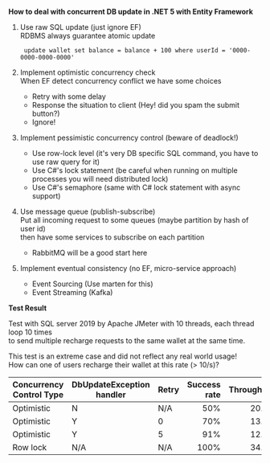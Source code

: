 **How to deal with concurrent DB update in .NET 5 with Entity Framework**

1. Use raw SQL update (just ignore EF)  
   RDBMS always guarantee atomic update
      
        update wallet set balance = balance + 100 where userId = '0000-0000-0000-0000'

2. Implement optimistic concurrency check  
   When EF detect concurrency conflict we have some choices
    - Retry with some delay
    - Response the situation to client (Hey! did you spam the submit button?)
    - Ignore!

3. Implement pessimistic concurrency control (beware of deadlock!)
   - Use row-lock level (it's very DB specific SQL command, you have to use raw query for it)
   - Use C#'s lock statement (be careful when running on multiple processes you will need distributed lock)
   - Use C#'s semaphore (same with C# lock statement with async support)

4. Use message queue (publish-subscribe)  
   Put all incoming request to some queues (maybe partition by hash of user id)  
   then have some services to subscribe on each partition
   - RabbitMQ will be a good start here

5. Implement eventual consistency (no EF, micro-service approach)
   - Event Sourcing (Use marten for this)
   - Event Streaming (Kafka)

   
**Test Result**

Test with SQL server 2019
by Apache JMeter with 10 threads, each thread loop 10 times  
to send multiple recharge requests to the same wallet at the same time.

This test is an extreme case and did not reflect any real world usage!  
How can one of users recharge their wallet at this rate (> 10/s)?

| Concurrency Control Type | DbUpdateException handler | Retry | Success rate | Throughput |
|--------------------------|---------------------------|-------|-------------:|----------:|
|Optimistic                | N                         | N/A   | 50%          | 20.2/s    |
|Optimistic                | Y                         | 0     | 70%          | 13.7/s    |
|Optimistic                | Y                         | 5     | 91%          | 12.2/s    |
|Row lock                  | N/A                       | N/A   | 100%         | 34.1/s    |